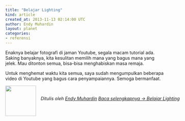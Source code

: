 ```yaml
---
title: "Belajar Lighting"
kind: article
created_at: 2013-11-13 02:14:00 UTC
author: Endy Muhardin
layout: planet
categories:
- referensi
---
```

<p>Enaknya belajar fotografi di jaman Youtube, segala macam tutorial ada. Saking banyaknya, kita kesulitan memilih mana yang bagus mana yang jelek. Mau ditonton semua, bisa-bisa menghabiskan masa remaja.</p>

<p>Untuk menghemat waktu kita semua, saya sudah mengumpulkan beberapa video di Youtube yang bagus cara penyampaiannya. Semoga bermanfaat.</p>


<div class="author">
  <img src="http://www.gravatar.com/avatar/33bea1d5cc52ee2a2b9ddadafb08f332.png" style="width: 96px; height: 96;">
  <span style="position: absolute; padding: 32px 15px;">
    <i>Ditulis oleh <a href="http://about.me/endy.muhardin">Endy Muhardin</a> 
    <a class="more-link" href="http://rana.endy.muhardin.com/referensi/belajar-lighting/">Baca selengkapnya &rarr; Belajar Lighting</a></i>
  </span>
</div>
